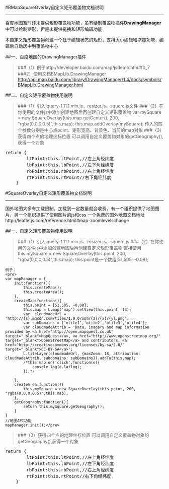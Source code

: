 #BMapSquareOverlay自定义矩形覆盖物文档说明

------

百度地图暂时还未提供矩形覆盖物功能，虽有绘制覆盖物插件**DrawingManager**中可以绘制矩形，但是未提供拖拽和矩形编辑功能

本自定义矩形覆盖物创建一个处于编辑状态的矩形，支持大小编辑和拖拽功能，编辑后自动居中到覆盖物中心

##一、百度地图的DrawingManager插件
>###（1）例子http://developer.baidu.com/map/jsdemo.htm#f0_7
>###2）使用文档BMapLib.DrawingManager
http://api.map.baidu.com/library/DrawingManager/1.4/docs/symbols/BMapLib.DrawingManager.html

##二、自定义矩形覆盖物使用说明
>###（1）引入jquery-1.11.1.min.js、resizer.js、squere.js文件
>###（2）在你使用的文件js中添加创建地图后再创建自定义矩形覆盖物
    var mySquare = new SquareOverlay(this.map.getCenter(), 200, "rgba(0,0,0,0.5)",this.map);
    this.map.addOverlay(mySquare);
    传入的四个参数分别是中心点point、矩形宽高、背景色、当前的map对象
>###（3）获得四个点的地理坐标位置
可以调用自定义覆盖物对象的getGeography(),获得一个对象
<pre>return {
        ltPoint:this.ltPoint,//左上角经纬度
        lbPoint:this.lbPoint,//左下角经纬度
        rbPoint:this.rbPoint,//右上角经纬度
        rtPoint:this.rtPoint//右下角经纬度
    }</pre>


#SquareOverlay自定义矩形覆盖物文档说明

------

国外地图大多有加载限制，加载到一定数量就会收费，有一个组织提供了地图图片，另一个组织提供了使用图片的js和css
一个免费的国外地图文档地址http://leafletjs.com/reference.html#map-zoomlevelschange


##一、自定义矩形覆盖物使用说明
>###（1）引入jquery-1.11.1.min.js、resizer.js、squere.js
    <link rel="stylesheet" href="http://cdn.leafletjs.com/leaflet-0.7.3/leaflet.css" />
    <link rel="stylesheet" href="css/demo.css"  type="text/css"/>
    <script src="http://cdn.leafletjs.com/leaflet-0.7.3/leaflet.js"></script>
>###（2）在你使用的文件js中添加创建地图后再创建自定义矩形覆盖物
    直接使用 this.mySquare = new SquareOverlay(this.point, 200, "rgba(0,0,0,0.5)",this.map);
    this.point是一个数组[51.505, -0.09];
    
    例子：
    <pre>
    var mapManager = {
        init:function(){
            this.createMap();
            this.createArea();
        },
        createMap:function(){
            this.point = [51.505, -0.09];
            this.map = L.map('map').setView(this.point, 13);
            var  cloudmadeUrl = 'http://{s}.mqcdn.com/tiles/1.0.0/osm/{z}/{x}/{y}.png';
            var	subDomains = ['otile1','otile2','otile3','otile4'];
            var	cloudmadeAttrib = 'Data, imagery and map information provided by <a href="http://open.mapquest.co.uk" target="_blank">MapQuest</a>, <a href="http://www.openstreetmap.org/" target="_blank">OpenStreetMap</a> and contributors, <a href="http://creativecommons.org/licenses/by-sa/2.0/" target="_blank">CC-BY-SA</a>';
            L.tileLayer(cloudmadeUrl, {maxZoom: 18, attribution: cloudmadeAttrib, subdomains: subDomains}).addTo(this.map);
            /*this.map.on('click',function(e){
                console.log(e.latlng);
            });*/

        },
        createArea:function(){
            this.mySquare = new SquareOverlay(this.point, 200, "rgba(0,0,0,0.5)",this.map);
        },
        getGeography:function(){
            return this.mySquare.getGeography();
        }
    }
    //地图API功能
    mapManager.init();</pre>
>###（3）获得四个点的地理坐标位置
可以调用自定义覆盖物对象的getGeography(),获得一个对象
<pre>return {
        ltPoint:this.ltPoint,//左上角经纬度
        lbPoint:this.lbPoint,//左下角经纬度
        rbPoint:this.rbPoint,//右上角经纬度
        rtPoint:this.rtPoint//右下角经纬度
    }</pre>